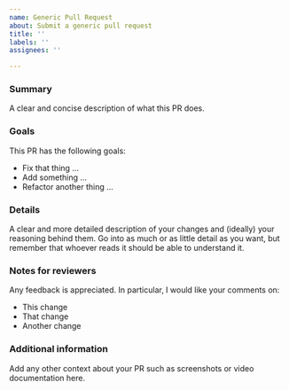 ```yaml
---
name: Generic Pull Request
about: Submit a generic pull request
title: ''
labels: ''
assignees: ''

---
```


### Summary

A clear and concise description of what this PR does.

### Goals

This PR has the following goals:

- Fix that thing ...
- Add something ...
- Refactor another thing ...

### Details

A clear and more detailed description of your changes and (ideally) your reasoning behind them. Go into as much or as little detail as you want, but remember that whoever reads it should be able to understand it.

### Notes for reviewers

Any feedback is appreciated. In particular, I would like your comments on:

- This change
- That change
- Another change

### Additional information

Add any other context about your PR such as screenshots or video documentation here.
